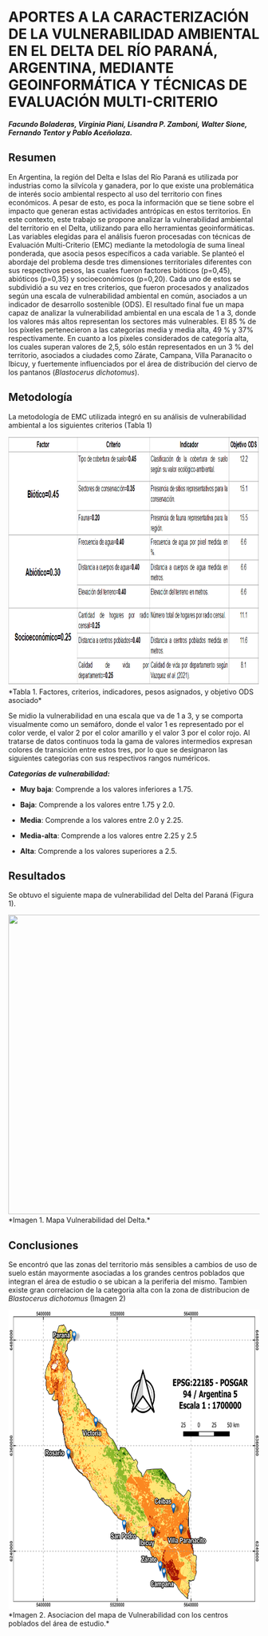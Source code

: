 # APORTES A LA CARACTERIZACIÓN DE LA VULNERABILIDAD AMBIENTAL EN EL DELTA DEL RÍO PARANÁ, ARGENTINA, MEDIANTE GEOINFORMÁTICA Y TÉCNICAS DE EVALUACIÓN MULTI-CRITERIO
***Facundo Boladeras, Virginia Piani, Lisandra P. Zamboni, Walter Sione, Fernando Tentor y Pablo Aceñolaza.*** 

## **Resumen**

En Argentina, la región del Delta e Islas del Río Paraná es utilizada por industrias como la silvícola y ganadera, por lo que existe una problemática de interés socio ambiental respecto al uso del territorio con fines económicos. A pesar de esto, es poca la información que se tiene sobre el impacto que generan estas actividades antrópicas en estos territorios. En este contexto, este trabajo se propone analizar la vulnerabilidad ambiental del territorio en el Delta, utilizando para ello herramientas geoinformáticas. Las variables elegidas para el análisis fueron procesadas con técnicas de Evaluación Multi-Criterio (EMC) mediante la metodología de suma lineal ponderada, que asocia pesos específicos a cada variable. Se planteó el abordaje del problema desde tres dimensiones territoriales diferentes con sus respectivos pesos, las cuales fueron factores bióticos (p=0,45), abióticos (p=0,35) y socioeconómicos (p=0,20). Cada uno de estos se subdividió a su vez en tres criterios, que fueron procesados y analizados según una escala de vulnerabilidad ambiental en común, asociados a un indicador de desarrollo sostenible (ODS). El resultado final fue un mapa capaz de analizar la vulnerabilidad ambiental en una escala de 1 a 3, donde los valores más altos representan los sectores más vulnerables. El 85 % de los píxeles pertenecieron a las categorías media y media alta, 49 % y 37% respectivamente. En cuanto a los píxeles considerados de categoría alta, los cuales superan valores de 2,5, sólo están representados en un 3 % del territorio, asociados a ciudades como Zárate, Campana, Villa Paranacito o Ibicuy, y fuertemente influenciados por el área de distribución del ciervo de los pantanos (*Blastocerus dichotomus*). 

## **Metodología**

La metodología de EMC utilizada integró en su análisis de vulnerabilidad ambiental a los siguientes criterios (Tabla 1)
 
 <img src="https://github.com/IDE-FCyT/IDE-FCyT/raw/main/images/TablaCriterios.png" width="1000" height="500" />
 *Tabla 1. Factores, criterios, indicadores, pesos asignados, y objetivo ODS asociado*

Se midio la vulnerabilidad en una escala que va de 1 a 3, y se comporta visualmente como un semáforo, donde el valor 1 es representado por el color verde, el valor 2 por el color amarillo y el valor 3 por el color rojo. Al tratarse de datos continuos toda la gama de valores intermedios expresan colores de transición entre estos tres, por lo que se designaron las siguientes categorias con sus respectivos rangos numéricos. 

***Categorías de vulnerabilidad:***

-	**Muy baja**: Comprende a los valores inferiores a 1.75.

-	**Baja**: Comprende a los valores entre 1.75 y 2.0.

-	**Media**: Comprende a los valores entre 2.0 y 2.25.

-	**Media-alta**: Comprende a los valores entre 2.25 y 2.5

-	**Alta**: Comprende a los valores superiores a 2.5.


## **Resultados**
Se obtuvo el siguiente mapa de vulnerabilidad del Delta del Paraná (Figura 1).

<img src="https://github.com/IDE-FCyT/IDE-FCyT/raw/main/images/Mapa_Beca_3.png" width="850" height="600" />
*Imagen 1. Mapa Vulnerabilidad del Delta.*

## **Conclusiones** 

Se encontró que las zonas del territorio más sensibles a cambios de uso de suelo están mayormente asociadas a los grandes centros poblados que integran el área de estudio o se ubican a la periferia del mismo. Tambien existe gran correlacion de la categoria alta con la zona de distribucion de *Blastocerus dichotomus* (Imagen 2)

<img src="https://github.com/IDE-FCyT/IDE-FCyT/raw/main/images/Mapa_Beca2.png" width="750" height="600" />
*Imagen 2. Asociacion del mapa de Vulnerabilidad con los centros poblados del área de estudio.* 
